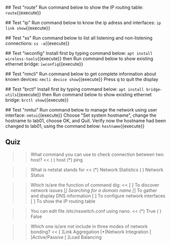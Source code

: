 ## Test "route"
Run command below to show the IP routing table:
`route`{{execute}}

## Test "ip"
Run command below to know the ip adress and interfaces:
`ip link show`{{execute}}

## Test "ss"
Run command below to list all listening and non-listening connections:
`ss -a`{{execute}}

## Test "iwconfig"
Install first by typing command below:
`apt install wireless-tools`{{execute}}
then Run command below to show existing ethernet bridge:
`iwconfig`{{execute}}

## Test "nmcli"
Run command below to get complete information about known devices:
`nmcli device show`{{execute}}
Press q to quit the display

## Test "brctl"
Install first by typing command below:
`apt install bridge-utils`{{execute}}
then Run command below to show existing ethernet bridge:
`brctl show`{{execute}}

## Test "nmtui"
Run command below to manage the network using user interface:
`nmtui`{{execute}}
Choose "Set system hostname", change the hostname to lab01, choose OK, and Quit.
Verify now the hostname had been changed to lab01, using the command below:
`hostname`{{execute}}


## Quiz
>>What command you can use to check connection between two host? <<
( ) host
(*) ping

>>What is netstat stands for <<
(*) Network Statistics
( ) Network Status

>>Which is/are the function of command dig: <<
[ ] To discover network issues
[*] Searching for a domain name
[*] To gather and display DNS information 
[ ] To configure network interfaces
[ ] To show the IP routing table

>>You can edit file /etc/nsswitch.conf using nano. <<
(*) True
( ) False

>>Which one is/are not include in three modes of network bonding? <<
[ ]Link Aggregation
[*]Network Integration
[ ]Active/Passive
[ ]Load Balancing
